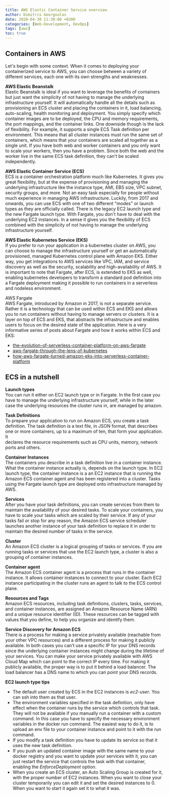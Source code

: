 ```yaml
---
title: AWS Elastic Container Service overview 
author: Dimitris Georgoulas
date: 2020-04-30 11:30:00 +0200
categories: [Web-Development, DevOps]
tags: [aws]
toc: true
---
```


## Containers in AWS
Let's begin with some context. When it comes to deploying your containerized service to AWS, you can choose between a variety of different services, each 
one with its own strengths and weaknesses. 

**AWS Elastic Beanstalk**  
Elastic Beanstalk is ideal if you want to leverage the benefits of containers but just want the simplicity of not 
having to manage the underlying infrastructure yourself. It will automatically handle all the details such as 
provisioning an ECS cluster and placing the containers in it, load balancing, auto-scaling, health monitoring and deployment. 
You simply specify which container images are to be deployed, the CPU and memory requirements, the port mappings, and the container links. 
One downside though is the lack of flexibility. For example, it supports a single ECS Task definition per environment. 
This means that all cluster instances must run the same set of containers, which means that your containers are scaled all 
together as a single unit. If you have both web and worker containers and you only 
want to scale your workers, then you have a problem. Since both the web and the worker live in the 
same ECS task definition, they can't be scaled independently. 

**AWS Elastic Container Service (ECS)**  
ECS is a container orchestration platform much like Kubernetes. 
It gives you great flexibility, but at the expense of provisioning and managing the underlying infrastructure like 
the instance type, AMI, EBS size, VPC subnet, security groups, and more. Not an easy task especially for people without 
much experience in managing AWS infrastructure. Luckily, from 2017 and 
onwards, you can use ECS with one of two different "modes" or launch types as they are officially called. There is the 
legacy EC2 launch type and the new Fargate launch type. With Fargate, you don't have to deal with the underlying EC2 instances. 
In a sense it gives you the flexibility of ECS combined with the simplicity of not having to manage the underlying 
infrastructure yourself. 

**AWS Elastic Kubernetes Service (EKS)**  
If you prefer to run your application in a kubernetes cluster on AWS, you can choose to manage the infrastructure 
yourself or get an automatically provisioned, managed Kubernetes control plane with Amazon EKS. Either way, you get 
integrations to AWS services like VPC, IAM, and service discovery as well as the security, 
scalability and high-availability of AWS. It is important to note that Fargate, after ECS, is extended to EKS as well, 
enabling kubernetes developers to transform a standard pod definition into a Fargate deployment making it possible to
run containers in a serverless and nodeless environment. 

AWS Fargate  
AWS Fargate, introduced by Amazon in 2017, is not a separate service. Rather it is a technology that can be used within ECS 
and EKS and allows you to run containers without having to manage servers or clusters. 
It is a layer on top of ECS and EKS, that abstracts the infrastructure and enables users to 
focus on the desired state of the application. Here is a very informative series of posts about Fargate and how it works within ECS and EKS:
- [the-evolution-of-serverless-container-platform-on-aws-fargate](https://thenewstack.io/the-evolution-of-serverless-container-platform-on-aws-fargate/)
- [aws-fargate-through-the-lens-of-kubernetes](https://thenewstack.io/aws-fargate-through-the-lens-of-kubernetes/)
- [how-aws-fargate-turned-amazon-eks-into-serverless-container-platform](https://thenewstack.io/how-aws-fargate-turned-amazon-eks-into-serverless-container-platform/)

## ECS in a nutshell 
**Launch types**  
You can run it either on EC2 launch type or in Fargate. In the first case you have to manage the underlying infrastructure 
yourself, while in the later case the underlying resources the cluster runs in, are managed by amazon.

**Task Definitions**  
To prepare your application to run on Amazon ECS, you create a task definition. The task definition is a text file, 
in JSON format, that describes one or more containers, up to a maximum of ten, that form your application. It  
declares the resource requirements such as CPU units, memory, network ports and others.

**Container Instances**  
The containers you describe in a task definition live in a container instance. What the container instance actually is, 
depends on the launch type. In EC2 launch type, the container instance is a an EC2 instance that is running the 
Amazon ECS container agent and has been registered into a cluster. Tasks using the Fargate launch type are deployed 
onto infrastructure managed by AWS.

**Services**  
After you have your task definitions, you can create services from them to maintain the availability of your desired 
tasks. To scale your containers, you have to scale your tasks which are scaled by their service. 
If any of your tasks fail or stop for any reason, the Amazon ECS 
service scheduler launches another instance of your task definition to replace it in order to maintain the desired 
number of tasks in the service.

**Cluster**  
An Amazon ECS cluster is a logical grouping of tasks or services. If you are running tasks or services that use the 
EC2 launch type, a cluster is also a grouping of container instances. 

**Container agent**  
The Amazon ECS container agent is a process that runs in the container instance. It allows container instances to 
connect to your cluster. Each EC2 instance participating in the cluster runs an agent to talk to the ECS control plane. 

**Resources and Tags**  
Amazon ECS resources, including task definitions, clusters, tasks, services, and container instances, are assigned 
an Amazon Resource Name (ARN) and a unique resource identifier (ID). These resources can be tagged with values 
that you define, to help you organize and identify them.

**Service Discovery for Amazon ECS**  
There is a process for making a service privately available (reachable 
from your other VPC resources) and a different process for making it publicly available. In both cases you 
can’t use a specific IP for your DNS records since the underlying container instances might change during the 
lifetime of your services. You can make your service privately available with AWS Cloud Map which can point to the 
correct IP every time. For making it publicly available, the proper way is to put it behind a 
load balancer. The load balancer has a DNS name to which you can point your DNS records. 

**EC2 launch type tips**  
- The default user created by ECS in the EC2 instances is _ec2-user_. You can ssh into them as that user. 
- The environment variables specified in the task definition, only have effect when the container runs by the service which 
controls that task. They will not be 
available if you manually run a container with a custom command. In this case you have to specify the necessary environment 
variables in the docker run command. The easiest way to do it, is to upload an env file to your container instance and 
point to it with the run command.
- If you modify a task definition you have to update its service so that it uses the new task definition.
- If you push an updated container image with the same name to your docker registry and you want to update your services 
with it, you can just restart the service that controls the task with that container, enabling the _EnforceDeployment_ option. 
- When you create an ECS cluster, an Auto Scaling Group is created for it, with the proper number of EC2 instances. 
When you want to close your cluster temporarily you can edit it and set the desired instances to 0. 
When you want to start it again set it to what it was.

